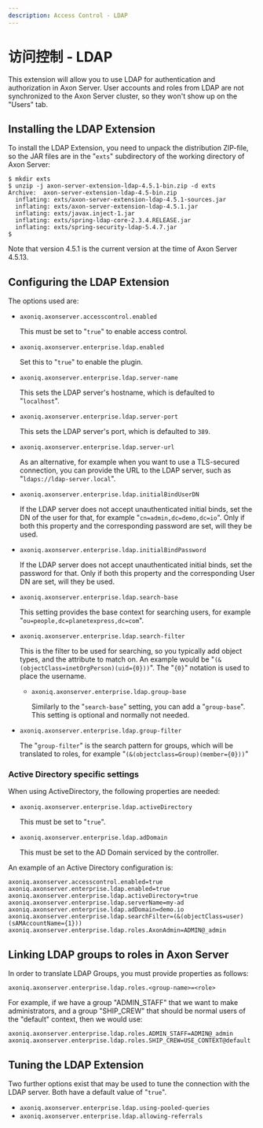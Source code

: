 ```yaml
---
description: Access Control - LDAP
---
```


# 访问控制 - LDAP

This extension will allow you to use LDAP for authentication and authorization in Axon Server. User accounts and roles from LDAP are not synchronized to the Axon Server cluster, so they won't show up on the "Users" tab.

## Installing the LDAP Extension

To install the LDAP Extension, you need to unpack the distribution ZIP-file, so the JAR files are in the "`exts`" subdirectory of the working directory of Axon Server:

```
$ mkdir exts
$ unzip -j axon-server-extension-ldap-4.5.1-bin.zip -d exts
Archive:  axon-server-extension-ldap-4.5-bin.zip
  inflating: exts/axon-server-extension-ldap-4.5.1-sources.jar
  inflating: exts/axon-server-extension-ldap-4.5.1.jar
  inflating: exts/javax.inject-1.jar
  inflating: exts/spring-ldap-core-2.3.4.RELEASE.jar
  inflating: exts/spring-security-ldap-5.4.7.jar
$
```

Note that version 4.5.1 is the current version at the time of Axon Server 4.5.13.

## Configuring the LDAP Extension

The options used are:

*   `axoniq.axonserver.accesscontrol.enabled`

    This must be set to "`true`" to enable access control.
*   `axoniq.axonserver.enterprise.ldap.enabled`

    Set this to "`true`" to enable the plugin.
*   `axoniq.axonserver.enterprise.ldap.server-name`

    This sets the LDAP server's hostname, which is defaulted to "`localhost`".
*   `axoniq.axonserver.enterprise.ldap.server-port`

    This sets the LDAP server's port, which is defaulted to `389`.
*   `axoniq.axonserver.enterprise.ldap.server-url`

    As an alternative, for example when you want to use a TLS-secured connection, you can provide the URL to the LDAP server, such as "`ldaps://ldap-server.local`".
*   `axoniq.axonserver.enterprise.ldap.initialBindUserDN`

    If the LDAP server does not accept unauthenticated initial binds, set the DN of the user for that, for example "`cn=admin,dc=demo,dc=io`". Only if both this property and the corresponding password are set, will they be used.
*   `axoniq.axonserver.enterprise.ldap.initialBindPassword`

    If the LDAP server does not accept unauthenticated initial binds, set the password for that. Only if both this property and the corresponding User DN are set, will they be used.
*   `axoniq.axonserver.enterprise.ldap.search-base`

    This setting provides the base context for searching users, for example "`ou=people,dc=planetexpress,dc=com`".
*   `axoniq.axonserver.enterprise.ldap.search-filter`

    This is the filter to be used for searching, so you typically add object types, and the attribute to match on. An example would be "`(&(objectClass=inetOrgPerson)(uid={0}))`". The "`{0}`" notation is used to place the username.

    *   `axoniq.axonserver.enterprise.ldap.group-base`

        Similarly to the "`search-base`" setting, you can add a "`group-base`". This setting is optional and normally not needed.
*   `axoniq.axonserver.enterprise.ldap.group-filter`

    The "`group-filter`" is the search pattern for groups, which will be translated to roles, for example "`(&(objectclass=Group)(member={0}))`"

### Active Directory specific settings

When using ActiveDirectory, the following properties are needed:

*   `axoniq.axonserver.enterprise.ldap.activeDirectory`

    This must be set to "`true`".
*   `axoniq.axonserver.enterprise.ldap.adDomain`

    This must be set to the AD Domain serviced by the controller.

An example of an Active Directory configuration is:

```properties
axoniq.axonserver.accesscontrol.enabled=true
axoniq.axonserver.enterprise.ldap.enabled=true
axoniq.axonserver.enterprise.ldap.activeDirectory=true
axoniq.axonserver.enterprise.ldap.serverName=my-ad
axoniq.axonserver.enterprise.ldap.adDomain=demo.io
axoniq.axonserver.enterprise.ldap.searchFilter=(&(objectClass=user)(sAMAccountName={1}))
axoniq.axonserver.enterprise.ldap.roles.AxonAdmin=ADMIN@_admin
```

## Linking LDAP groups to roles in Axon Server

In order to translate LDAP Groups, you must provide properties as follows:

```properties
axoniq.axonserver.enterprise.ldap.roles.<group-name>=<role>
```

For example, if we have a group "ADMIN\_STAFF" that we want to make administrators, and a group "SHIP\_CREW" that should be normal users of the "default" context, then we would use:

```properties
axoniq.axonserver.enterprise.ldap.roles.ADMIN_STAFF=ADMIN@_admin
axoniq.axonserver.enterprise.ldap.roles.SHIP_CREW=USE_CONTEXT@default
```

## Tuning the LDAP Extension

Two further options exist that may be used to tune the connection with the LDAP server. Both have a default value of "`true`".

* `axoniq.axonserver.enterprise.ldap.using-pooled-queries`
* `axoniq.axonserver.enterprise.ldap.allowing-referrals`
